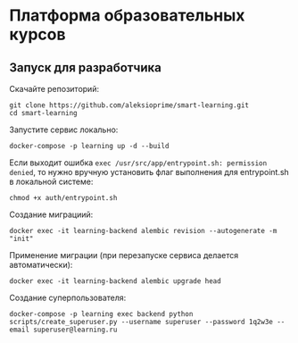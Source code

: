# Платформа образовательных курсов

## Запуск для разработчика

Скачайте репозиторий:
```
git clone https://github.com/aleksioprime/smart-learning.git
cd smart-learning
```

Запустите сервис локально:
```
docker-compose -p learning up -d --build
```

Если выходит ошибка `exec /usr/src/app/entrypoint.sh: permission denied`, то нужно вручную установить флаг выполнения для entrypoint.sh в локальной системе:
```
chmod +x auth/entrypoint.sh
```

Создание миграциий:
```shell
docker exec -it learning-backend alembic revision --autogenerate -m "init"
```

Применение миграции (при перезапуске сервиса делается автоматически):
```shell
docker exec -it learning-backend alembic upgrade head
```

Создание суперпользователя:
```shell
docker-compose -p learning exec backend python scripts/create_superuser.py --username superuser --password 1q2w3e --email superuser@learning.ru
```